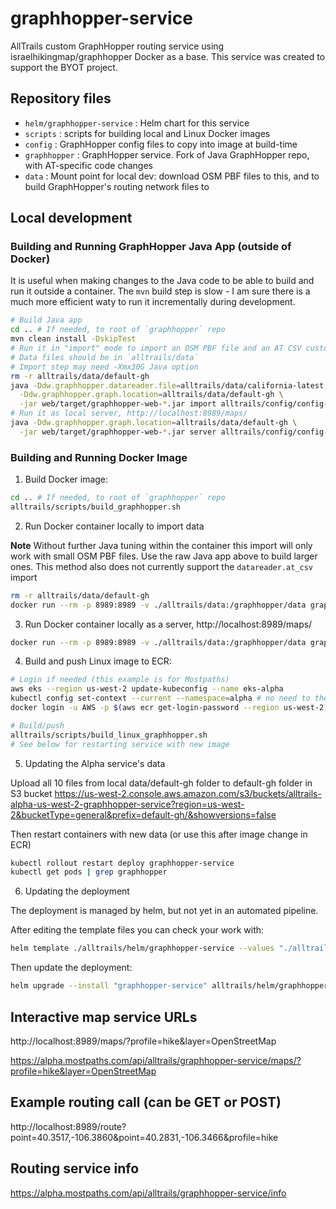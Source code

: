 # graphhopper-service

AllTrails custom GraphHopper routing service using israelhikingmap/graphhopper Docker as a base. This service was created to support the BYOT project.

## Repository files

- `helm/graphhopper-service` : Helm chart for this service
- `scripts` : scripts for building local and Linux Docker images
- `config` : GraphHopper config files to copy into image at build-time
- `graphhopper` : GraphHopper service.  Fork of Java GraphHopper repo, with AT-specific code changes
- `data` : Mount point for local dev: download OSM PBF files to this, and to build GraphHopper's routing network files to

## Local development

### Building and Running GraphHopper Java App (outside of Docker)

It is useful when making changes to the Java code to be able to build and run it outside a container.
The `mvn` build step is slow - I am sure there is a much more efficient waty to run it incrementally during development.
```Bash
# Build Java app
cd .. # If needed, to root of `graphhopper` repo
mvn clean install -DskipTest
# Run it in "import" mode to import an OSM PBF file and an AT CSV custom attribute file
# Data files should be in `alltrails/data` 
# Import step may need -Xmx30G Java option
rm -r alltrails/data/default-gh
java -Ddw.graphhopper.datareader.file=alltrails/data/california-latest.osm.pbf \
  -Ddw.graphhopper.graph.location=alltrails/data/default-gh \
  -jar web/target/graphhopper-web-*.jar import alltrails/config/config-alltrails.yml
# Run it as local server, http://localhost:8989/maps/
java -Ddw.graphhopper.graph.location=alltrails/data/default-gh \
  -jar web/target/graphhopper-web-*.jar server alltrails/config/config-alltrails.yml

```

### Building and Running Docker Image

1. Build Docker image:

```Bash
cd .. # If needed, to root of `graphhopper` repo
alltrails/scripts/build_graphhopper.sh
```

2. Run Docker container locally to import data

**Note** Without further Java tuning within the container this import will only work with small OSM PBF files.
Use the raw Java app above to build larger ones.
This method also does not currently support the `datareader.at_csv` import

```Bash
rm -r alltrails/data/default-gh
docker run --rm -p 8989:8989 -v ./alltrails/data:/graphhopper/data graphhopper-service --import -i /graphhopper/data/california-latest.osm.pbf
```

3. Run Docker container locally as a server, http://localhost:8989/maps/

```Bash
docker run --rm -p 8989:8989 -v ./alltrails/data:/graphhopper/data graphhopper-service --host 0.0.0.0
```

4. Build and push Linux image to ECR:

```Bash
# Login if needed (this example is for Mostpaths)
aws eks --region us-west-2 update-kubeconfig --name eks-alpha
kubectl config set-context --current --namespace=alpha # no need to then add -n alpha 
docker login -u AWS -p $(aws ecr get-login-password --region us-west-2) 873326996015.dkr.ecr.us-west-2.amazonaws.com

# Build/push
alltrails/scripts/build_linux_graphhopper.sh
# See below for restarting service with new image
```

5. Updating the Alpha service's data

Upload all 10 files from local data/default-gh folder to default-gh folder in S3 bucket https://us-west-2.console.aws.amazon.com/s3/buckets/alltrails-alpha-us-west-2-graphhopper-service?region=us-west-2&bucketType=general&prefix=default-gh/&showversions=false

Then restart containers with new data (or use this after image change in ECR)

```Bash
kubectl rollout restart deploy graphhopper-service
kubectl get pods | grep graphhopper
```

6. Updating the deployment

The deployment is managed by helm, but not yet in an automated pipeline.

After editing the template files you can check your work with:
```Bash
helm template ./alltrails/helm/graphhopper-service --values "./alltrails/helm/graphhopper-service/values-alpha.yaml" --set "region=us-west-2"
```

Then update the deployment:
```Bash
helm upgrade --install "graphhopper-service" alltrails/helm/graphhopper-service --namespace alpha --wait --timeout 10m --atomic --debug --values alltrails/helm/graphhopper-service/values-alpha.yaml --set image.tag=<CURRENT_IMAGE_TAG> --set region=us-west-2
```

## Interactive map service URLs
http://localhost:8989/maps/?profile=hike&layer=OpenStreetMap

https://alpha.mostpaths.com/api/alltrails/graphhopper-service/maps/?profile=hike&layer=OpenStreetMap

## Example routing call (can be GET or POST)
http://localhost:8989/route?point=40.3517,-106.3860&point=40.2831,-106.3466&profile=hike

## Routing service info
https://alpha.mostpaths.com/api/alltrails/graphhopper-service/info
